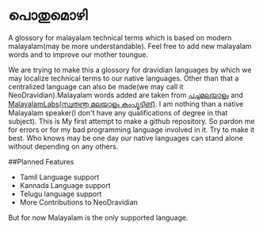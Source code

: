 # പൊതുമൊഴി

A glossory for malayalam technical terms which is based on modern malayalam(may be more understandable). Feel free to add new malayalam words and to improve our mother toungue.

We are trying to make this a glossory for dravidian languages by which we may localize technical terms to our native languages. Other than that a centralized language can also be made(we may call it NeoDravidian).Malayalam words added are taken from [പച്ചമലയാളം](https://archive.org/details/technical-words-in-malayalam) and [MalayalamLabs(സ്വതന്ത്ര മലയാളം കംപ്യൂട്ടിങ്)](https://community.smc.org.in/t/resources-for-translators/403). I am nothing than a native Malayalam speaker(I don't have any qualifications of degree in that subject). This is My first attempt to make a github repository. So pardon me for  errors or for my bad programming language involved in it. Try to make it best. Who knows may be one day our native languages can  stand alone without depending on any others.

##Planned Features

 - Tamil Language support
 - Kannada Language support
 - Telugu language support
 - More Contributions to NeoDravidian

But for now Malayalam is the only supported language.
